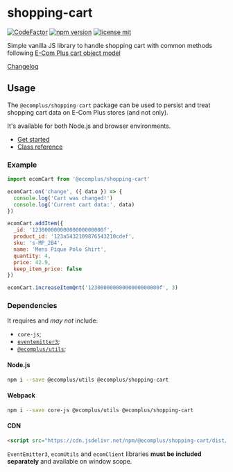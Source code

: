 # shopping-cart

[![CodeFactor](https://www.codefactor.io/repository/github/ecomclub/shopping-cart/badge)](https://www.codefactor.io/repository/github/ecomclub/shopping-cart)
[![npm version](https://img.shields.io/npm/v/@ecomplus/shopping-cart.svg)](https://www.npmjs.org/@ecomplus/shopping-cart)
[![license mit](https://img.shields.io/badge/License-MIT-yellow.svg)](https://opensource.org/licenses/MIT)

Simple vanilla JS library to handle shopping cart with
common methods following
[E-Com Plus cart object model](https://developers.e-com.plus/docs/api/#/store/carts/carts)

[Changelog](https://github.com/ecomclub/shopping-cart/blob/master/CHANGELOG.md)

## Usage

The `@ecomplus/shopping-cart` package can be used to persist
and treat shopping cart data on E-Com Plus stores (and not only).

It's available for both Node.js and browser environments.

- [Get started](https://developers.e-com.plus/shopping-cart/module-@ecomplus_shopping-cart.html)
- [Class reference](https://developers.e-com.plus/shopping-cart/EcomCart.html)

### Example

```js
import ecomCart from '@ecomplus/shopping-cart'

ecomCart.on('change', ({ data }) => {
  console.log('Cart was changed!')
  console.log('Current cart data:', data)
})

ecomCart.addItem({
  _id: '12300000000000000000000f',
  product_id: '123a5432109876543210cdef',
  sku: 's-MP_2B4',
  name: 'Mens Pique Polo Shirt',
  quantity: 4,
  price: 42.9,
  keep_item_price: false
})

ecomCart.increaseItemQnt('12300000000000000000000f', 3)
```

### Dependencies

It requires and _may not_ include:

- `core-js`;
- [`eventemitter3`](https://github.com/primus/eventemitter3);
- [`@ecomplus/utils`](https://github.com/ecomclub/ecomplus-utils);

#### Node.js

```bash
npm i --save @ecomplus/utils @ecomplus/shopping-cart
```

#### Webpack

```bash
npm i --save core-js @ecomplus/utils @ecomplus/shopping-cart
```

#### CDN

```html
<script src="https://cdn.jsdelivr.net/npm/@ecomplus/shopping-cart/dist/ecom-cart.var.min.js"></script>
```

`EventEmitter3`, `ecomUtils` and `ecomClient` libraries **must be included separately**
and available on window scope.
